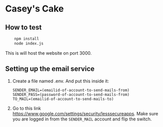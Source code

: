 # Casey's Cake

## How to test

```bash
    npm install
    node index.js
```

This is will host the website on port 3000.

## Setting up the email service

1. Create a file named .env. And put this inside it:
    ```
    SENDER_EMAIL=(emailid-of-account-to-send-mails-from)
    SENDER_PASS=(password-of-account-to-send-mails-from)
    TO_MAIL=(emailid-of-account-to-send-mails-to)
    ```
2. Go to this link https://www.google.com/settings/security/lesssecureapps.
    Make sure you are logged in from the `SENDER_MAIL` account and flip the switch.

